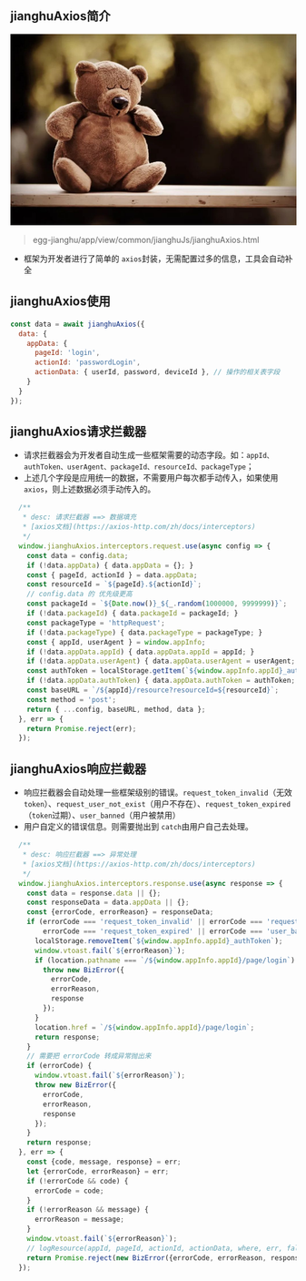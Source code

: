 ## jianghuAxios简介
![Alt](upload/frontend2.jpeg)

> egg-jianghu/app/view/common/jianghuJs/jianghuAxios.html

- 框架为开发者进行了简单的 `axios`封装，无需配置过多的信息，工具会自动补全

## jianghuAxios使用

```javascript
const data = await jianghuAxios({
  data: {
    appData: {
      pageId: 'login',
      actionId: 'passwordLogin',
      actionData: { userId, password, deviceId }, // 操作的相关表字段
    }
  }
});
```

## jianghuAxios请求拦截器

- 请求拦截器会为开发者自动生成一些框架需要的动态字段。如：`appId、authToken、userAgent、packageId、resourceId、packageType`；
- 上述几个字段是应用统一的数据，不需要用户每次都手动传入，如果使用 `axios`，则上述数据必须手动传入的。

```javascript
  /**
   * desc: 请求拦截器 ==> 数据填充
   * [axios文档](https://axios-http.com/zh/docs/interceptors)
   */
  window.jianghuAxios.interceptors.request.use(async config => {
    const data = config.data;
    if (!data.appData) { data.appData = {}; }
    const { pageId, actionId } = data.appData;
    const resourceId = `${pageId}.${actionId}`;
    // config.data 的 优先级更高
    const packageId = `${Date.now()}_${_.random(1000000, 9999999)}`;
    if (!data.packageId) { data.packageId = packageId; }
    const packageType = 'httpRequest';
    if (!data.packageType) { data.packageType = packageType; }
    const { appId, userAgent } = window.appInfo;
    if (!data.appData.appId) { data.appData.appId = appId; }
    if (!data.appData.userAgent) { data.appData.userAgent = userAgent; }
    const authToken = localStorage.getItem(`${window.appInfo.appId}_authToken`);
    if (!data.appData.authToken) { data.appData.authToken = authToken; }
    const baseURL = `/${appId}/resource?resourceId=${resourceId}`;
    const method = 'post';
    return { ...config, baseURL, method, data };
  }, err => {
    return Promise.reject(err);
  });
```

## jianghuAxios响应拦截器

- 响应拦截器会自动处理一些框架级别的错误。`request_token_invalid`（无效 `token`）、`request_user_not_exist`（用户不存在）、`request_token_expired`（`token`过期）、`user_banned`（用户被禁用）
- 用户自定义的错误信息。则需要抛出到 `catch`由用户自己去处理。

```javascript
  /**
   * desc: 响应拦截器 ==> 异常处理
   * [axios文档](https://axios-http.com/zh/docs/interceptors)
   */
  window.jianghuAxios.interceptors.response.use(async response => {
    const data = response.data || {};
    const responseData = data.appData || {};
    const {errorCode, errorReason} = responseData;
    if (errorCode === 'request_token_invalid' || errorCode === 'request_user_not_exist' ||
        errorCode === 'request_token_expired' || errorCode === 'user_banned') {
      localStorage.removeItem(`${window.appInfo.appId}_authToken`);
      window.vtoast.fail(`${errorReason}`);
      if (location.pathname === `/${window.appInfo.appId}/page/login`) {
        throw new BizError({
          errorCode,
          errorReason,
          response
        });
      }
      location.href = `/${window.appInfo.appId}/page/login`;
      return response;
    }
    // 需要把 errorCode 转成异常抛出来
    if (errorCode) {
      window.vtoast.fail(`${errorReason}`);
      throw new BizError({
        errorCode,
        errorReason,
        response
      });
    }
    return response;
  }, err => {
    const {code, message, response} = err;
    let {errorCode, errorReason} = err;
    if (!errorCode && code) {
      errorCode = code;
    }
    if (!errorReason && message) {
      errorReason = message;
    }
    window.vtoast.fail(`${errorReason}`);
    // logResource(appId, pageId, actionId, actionData, where, err, false, startTime);
    return Promise.reject(new BizError({errorCode, errorReason, response}));
  });
```

